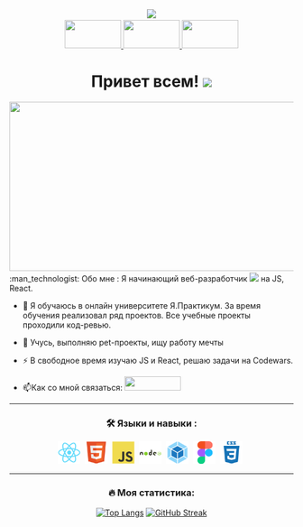 <div id="header" align="center">
<img src="https://media.giphy.com/media/SHjOSDkKZ18qOHA5B5/giphy.gif" width="100"/>
<div id="badges">
 <a href="https://vk.com/andreika01">
<img src="https://img.shields.io/badge/vk-blue?logo=vk&logoColor=white&style=for-the-badge" width="100" height="50"/>
</a>
 <a href="https://wa.me/+79284702312">
<img src="https://img.shields.io/badge/wa-green?logo=wa&logoColor=white&style=for-the-badge" width="100" height="50"/>
</a>
 <a href="https://t.me/+79284702312">
<img src="https://img.shields.io/badge/telegram-blue?logo=telegram&logoColor=white&style=for-the-badge" width="100" height="50"/>
</a>
</div>
<h1>
  Привет всем!
  <img src="https://media.giphy.com/media/hvRJCLFzcasrR4ia7z/giphy.gif" width="30px"/>
</h1>
 
 <div align="center">
  <img src="https://media.giphy.com/media/dWesBcTLavkZuG35MI/giphy.gif" width="600" height="300"/>
</div>
<div align="left">
:man_technologist: Обо мне :
 Я начинающий веб-разработчик <img src="https://media.giphy.com/media/WUlplcMpOCEmTGBtBW/giphy.gif" width="30"> на JS, React.
 
 - :telescope: Я обучаюсь в онлайн университете Я.Практикум. За время обучения реализовал ряд проектов. Все учебные проекты проходили код-ревью.

- :seedling: Учусь, выполняю pet-проекты, ищу работу мечты

- :zap: В свободное время изучаю JS и React, решаю задачи на Codewars.

- :mailbox:Как со мной связаться: <a href="https://t.me/+79284702312"> <img src="https://img.shields.io/badge/telegram-blue?logo=telegram&logoColor=white&style=for-the-badge" width="100" height="25"/>
</a>
 </div>
 
 ---

### :hammer_and_wrench: Языки и навыки :
 <div>
  <img src="https://github.com/devicons/devicon/blob/master/icons/react/react-original.svg"  title="CSS3" alt="CSS" width="40" height="40"/>&nbsp;
<img src="https://github.com/devicons/devicon/blob/master/icons/html5/html5-original.svg" title="HTML5" alt="HTML" width="40" height="40"/>&nbsp;
  <img src="https://github.com/devicons/devicon/blob/master/icons/javascript/javascript-original.svg" title="JavaScript" alt="JavaScript" width="40" height="40"/>&nbsp;
  <img src="https://github.com/devicons/devicon/blob/master/icons/nodejs/nodejs-original-wordmark.svg" title="NodeJS" alt="NodeJS" width="40" height="40"/>&nbsp;
  <img src="https://github.com/devicons/devicon/blob/master/icons/webpack/webpack-original.svg"  title="CSS3" alt="CSS" width="40" height="40"/>&nbsp;
  <img src="https://github.com/devicons/devicon/blob/master/icons/figma/figma-original.svg"  title="CSS3" alt="CSS" width="40" height="40"/>&nbsp;
  <img src="https://github.com/devicons/devicon/blob/master/icons/css3/css3-plain-wordmark.svg"  title="CSS3" alt="CSS" width="40" height="40"/>&nbsp;
</div>
 
 ---

### :fire: Моя статистика:
 [![Top Langs](https://github-readme-stats.vercel.app/api/top-langs/?username=kudinov-andrej)](https://github.com/anuraghazra/github-readme-stats)
 [![GitHub Streak](http://github-readme-streak-stats.herokuapp.com?user=kudinov-andrej&theme=dark&background=000000)](https://git.io/streak-stats)


